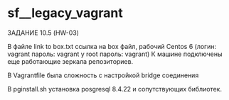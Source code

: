 ﻿# sf__legacy_vagrant
ЗАДАНИЕ 10.5 (HW-03)

В файле link to box.txt ссылка на box файл, рабочий Centos 6 (логин: vagrant пароль: vagrant у root пароль: vagrant)
К машине подключены еще работающие зеркала репозиториев.

В Vagrantfile была сложность с настройкой bridge соединения

В pginstall.sh установка posgresql 8.4.22 и сопутствующих библиотек.